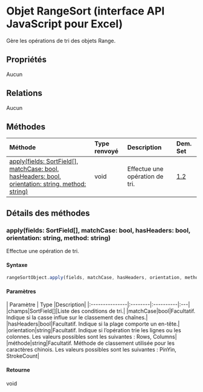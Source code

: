 # <a name="rangesort-object-javascript-api-for-excel"></a>Objet RangeSort (interface API JavaScript pour Excel)

Gère les opérations de tri des objets Range.

## <a name="properties"></a>Propriétés

Aucun

## <a name="relationships"></a>Relations
Aucun


## <a name="methods"></a>Méthodes

| Méthode           | Type renvoyé    |Description| Dem. Set|
|:---------------|:--------|:----------|:----|
|[apply(fields: SortField[], matchCase: bool, hasHeaders: bool, orientation: string, method: string)](#applyfields-sortfield-matchcase-bool-hasheaders-bool-orientation-string-method-string)|void|Effectue une opération de tri.|[1.2](../requirement-sets/excel-api-requirement-sets.md)|

## <a name="method-details"></a>Détails des méthodes


### <a name="applyfields-sortfield-matchcase-bool-hasheaders-bool-orientation-string-method-string"></a>apply(fields: SortField[], matchCase: bool, hasHeaders: bool, orientation: string, method: string)
Effectue une opération de tri.

#### <a name="syntax"></a>Syntaxe
```js
rangeSortObject.apply(fields, matchCase, hasHeaders, orientation, method);
```

#### <a name="parameters"></a>Paramètres
| Paramètre    | Type   |Description|
|:---------------|:--------|:----------|:---|
|champs|SortField[]|Liste des conditions de tri.|
|matchCase|bool|Facultatif. Indique si la casse influe sur le classement des chaînes.|
|hasHeaders|bool|Facultatif. Indique si la plage comporte un en-tête.|
|orientation|string|Facultatif. Indique si l’opération trie les lignes ou les colonnes.  Les valeurs possibles sont les suivantes : Rows, Columns|
|méthode|string|Facultatif. Méthode de classement utilisée pour les caractères chinois.  Les valeurs possibles sont les suivantes : PinYin, StrokeCount|

#### <a name="returns"></a>Retourne
void
